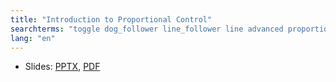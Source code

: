 ```yaml
---
title: "Introduction to Proportional Control"
searchterms: "toggle dog_follower line_follower line advanced proportional proportional_control introduction_to_proportional_control"
lang: "en"
---
```

 <ul>
 <li class="ng-binding">Slides:
 <a href="translations/en-us/advanced/Arrays.pptx">PPTX</a>,
 <a href="translations/en-us/advanced/Arrays.pdf">PDF</a>
 </li>
 </ul>

